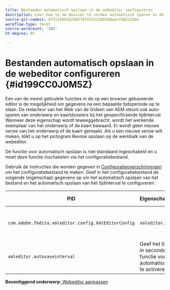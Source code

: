 ```yaml
---
title: Bestanden automatisch opslaan in de webeditor configureren
description: Leer hoe te om dossier te vormen automatisch sparen in de Redacteur van het Web
source-git-commit: 4f15166b1b250578f07e223b0260aacf402224be
workflow-type: tm+mt
source-wordcount: '182'
ht-degree: 0%

---
```



# Bestanden automatisch opslaan in de webeditor configureren {#id199CC0J0M5Z}

Een van de meest gebruikte functies in de op een browser gebaseerde editor is de mogelijkheid om gegevens na een bepaalde tijdsperiode op te slaan. De redacteur van het Web van de Gidsen van AEM steunt ook auto-sparen van onderwerp en kaartdossiers bij het gespecificeerde tijdinterval. Wanneer deze eigenschap wordt teweeggebracht, wordt het werkende exemplaar van het onderwerp of de kaart bewaard. Er wordt geen nieuwe versie van het onderwerp of de kaart gemaakt. Als u een nieuwe versie wilt maken, klikt u op het pictogram Revisie opslaan op de werkbalk van de webeditor.

De functie voor automatisch opslaan is niet standaard ingeschakeld en u moet deze functie inschakelen via het configuratiebestand.

Gebruik de instructies die worden gegeven in [Configuratieoverschrijvingen](download-install-additional-config-override.md#) om het configuratiebestand te maken. Geef in het configuratiebestand de volgende \(eigenschap\) gegevens op om het automatisch opslaan van het bestand en het automatisch opslaan van het tijdinterval te configureren:

| PID | Eigenschappensleutel | Waarde van eigenschap |
|---|------------|--------------|
| `com.adobe.fmdita.xmleditor.config.XmlEditorConfig` | `xmleditor.autosave` | Booleaanse waarde \(true/false\).<br> **Standaardwaarde**: false |
| `xmleditor.autosaveinterval` | Geef het tijdsinterval in seconden op om de functie voor automatisch opslaan te activeren. |

**Bovenliggend onderwerp:**[ Webeditor aanpassen](conf-web-editor.md)

